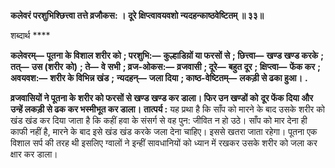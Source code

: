 **कलेवरं परशुभिश्छित्त्वा तत्ते व्रजौकस: ।** **दूरे क्षिप्त्वावयवशो न्यदहन्काष्ठवेष्टितम् ॥ ३३॥** 

शब्दार्थ **** 

**कलेवरम्—** **पूतना के विशाल शरीर को** **; परशुभि:—** **कुल्हाडिय़ों या फरसों से** **; छित्त्वा—** **खण्ड खण्ड करके** **; तत्—** **उस (शरीर** **को)** **; ते—** **वे सभी** **; व्रज-ओकस:—** **व्रजवासी** **; दूरे—** **बहुत दूर** **; क्षिप्त्वा—** **फेंक कर** **; अवयवश:—** **शरीर के विभिन्न खंड** **;** **न्यदहन्—** **जला दिया** **; काष्ठ-वेष्टितम्—** **लकड़ी से ढका हुआ।** **.** 

**व्रजवासियों ने पूतना के शरीर को फरसों से खण्ड खण्ड कर डाला। फिर उन खण्डों को** **दूर फेंक दिया और उन्हें लकड़ी से ढक कर भस्मीभूत कर डाला।** **तात्पर्य :** यह प्रथा है कि साँप को मारने के बाद उसके शरीर को खंड खंड कर दिया जाता है कि कहीं हवा के संसर्ग से वह पुन: जीवित न हो उठे। साँप को मार देना ही काफी नहीं है, मारने के बाद इसे खंड खंड करके जला देना चाहिए। इससे खतरा जाता रहेगा। पूतना एक विशाल सर्प की तरह थी इसलिए ग्वालों ने इन्हीं सावधानियों को ध्यान में रखकर उसके शरीर को जला कर क्षार कर डाला।  